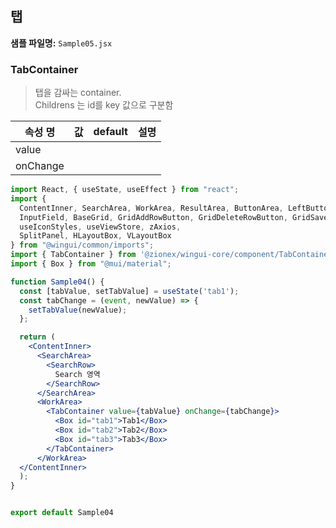 ## 탭
**샘플 파일명:**  `Sample05.jsx`

### TabContainer 
 > 탭을 감싸는 container. <br/>
 > Childrens 는 id를 key 값으로 구분함

| 속성 명 |  값 | default | 설명 |
|--------|:--------:|:--------:|--------|
| value | | | |
| onChange | |  |  |

```jsx
import React, { useState, useEffect } from "react";
import {
  ContentInner, SearchArea, WorkArea, ResultArea, ButtonArea, LeftButtonArea, RightButtonArea, SearchRow,
  InputField, BaseGrid, GridAddRowButton, GridDeleteRowButton, GridSaveButton, useContentStore,
  useIconStyles, useViewStore, zAxios,
  SplitPanel, HLayoutBox, VLayoutBox
} from "@wingui/common/imports";
import { TabContainer } from '@zionex/wingui-core/component/TabContainer';
import { Box } from "@mui/material";

function Sample04() {
  const [tabValue, setTabValue] = useState('tab1');
  const tabChange = (event, newValue) => {
    setTabValue(newValue);
  };

  return (
    <ContentInner>
      <SearchArea>
        <SearchRow>
          Search 영역
        </SearchRow>
      </SearchArea>
      <WorkArea>
        <TabContainer value={tabValue} onChange={tabChange}>
          <Box id="tab1">Tab1</Box>
          <Box id="tab2">Tab2</Box>
          <Box id="tab3">Tab3</Box>
        </TabContainer>
      </WorkArea>
  </ContentInner>
  );
}


export default Sample04
```